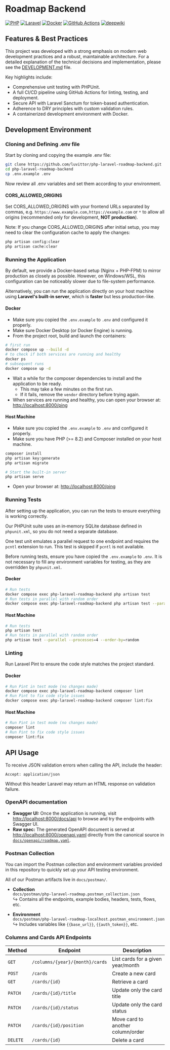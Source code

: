 # Roadmap Backend

[![PHP](https://img.shields.io/badge/PHP-8.2-blue)](https://www.php.net/)
[![Laravel](https://img.shields.io/badge/Laravel-12.0-red)](https://laravel.com/)
[![Docker](https://img.shields.io/badge/Docker-28.0-blue)](https://www.docker.com/)
[![GitHub Actions](https://img.shields.io/badge/GitHub_Actions-CI/CD-blue)](https://github.com/luvittor/php-laravel-roadmap-backend/actions)
[![deepwiki](https://img.shields.io/badge/deepwiki-article-blue)](https://deepwiki.com/luvittor/php-laravel-roadmap-backend)

## Features & Best Practices

This project was developed with a strong emphasis on modern web development practices and a robust, maintainable architecture. For a detailed explanation of the technical decisions and implementation, please see the [DEVELOPMENT.md](DEVELOPMENT.md) file.

Key highlights include:
- Comprehensive unit testing with PHPUnit.
- A full CI/CD pipeline using GitHub Actions for linting, testing, and deployment.
- Secure API with Laravel Sanctum for token-based authentication.
- Adherence to DRY principles with custom validation rules.
- A containerized development environment with Docker.

## Development Environment

### Cloning and Defining .env file

Start by cloning and copying the example .env file:

```bash
git clone https://github.com/luvittor/php-laravel-roadmap-backend.git
cd php-laravel-roadmap-backend
cp .env.example .env
```

Now review all .env variables and set them according to your environment.

#### CORS_ALLOWED_ORIGINS

Set CORS_ALLOWED_ORIGINS with your frontend URLs separated by commas, e.g. `https://www.example.com,https://example.com` or `*` to allow all origins (recommended only for development, **NOT production**).

Note: If you change CORS_ALLOWED_ORIGINS after initial setup, you may need to clear the configuration cache to apply the changes:

```bash
php artisan config:clear
php artisan cache:clear
```

### Running the Application

By default, we provide a Docker‐based setup (Nginx + PHP-FPM) to mirror production as closely as possible. However, on Windows/WSL, this configuration can be noticeably slower due to file-system performance.

Alternatively, you can run the application directly on your host machine using **Laravel's built-in server**, which is **faster** but less production-like.

#### Docker

- Make sure you copied the `.env.example` to `.env` and configured it properly.
- Make sure Docker Desktop (or Docker Engine) is running.  
- From the project root, build and launch the containers:

```bash
# first run
docker compose up --build -d
# to check if both services are running and healthy
docker ps
# subsequent runs
docker compose up -d
```

- Wait a while for the composer dependencies to install and the application to be ready.
  - This may take a few minutes on the first run.
  - If it fails, remove the `vendor` directory before trying again.
- When services are running and healthy, you can open your browser at: <http://localhost:8000/ping>

#### Host Machine

- Make sure you copied the `.env.example` to `.env` and configured it properly.
- Make sure you have PHP (>= 8.2) and Composer installed on your host machine.

```bash
composer install
php artisan key:generate
php artisan migrate

# Start the built-in server
php artisan serve
```

- Open your browser at: <http://localhost:8000/ping>

### Running Tests

After setting up the application, you can run the tests to ensure everything is working correctly.

Our PHPUnit suite uses an in‑memory SQLite database defined in `phpunit.xml`, so you do not need a separate database.

One test unit emulates a parallel request to one endpoint and requires the `pcntl` extension to run. This test is skipped if `pcntl` is not available.

Before running tests, ensure you have copied the `.env.example` to `.env`. It is not necessary to fill any environment variables for testing, as they are overridden by `phpunit.xml`.

#### Docker

```bash
# Run tests
docker compose exec php-laravel-roadmap-backend php artisan test
# Run tests in parallel with random order
docker compose exec php-laravel-roadmap-backend php artisan test --parallel --processes=4 --order-by=random
```

#### Host Machine

```bash
# Run tests
php artisan test
# Run tests in parallel with random order
php artisan test --parallel --processes=4 --order-by=random
```

### Linting

Run Laravel Pint to ensure the code style matches the project standard.

#### Docker

```bash
# Run Pint in test mode (no changes made)
docker compose exec php-laravel-roadmap-backend composer lint
# Run Pint to fix code style issues
docker compose exec php-laravel-roadmap-backend composer lint:fix
```

#### Host Machine

```bash
# Run Pint in test mode (no changes made)
composer lint
# Run Pint to fix code style issues
composer lint:fix
```

## API Usage

To receive JSON validation errors when calling the API, include the header:

```
Accept: application/json
```

Without this header Laravel may return an HTML response on validation failure.

### OpenAPI documentation

- **Swagger UI:** Once the application is running, visit <http://localhost:8000/docs/api> to browse and try the endpoints with Swagger UI.
- **Raw spec:** The generated OpenAPI document is served at <http://localhost:8000/openapi.yaml> directly from the canonical source in [`docs/openapi/roadmap.yaml`](docs/openapi/roadmap.yaml).

### Postman Collection

You can import the Postman collection and environment variables provided in this repository to quickly set up your API testing environment.

All of our Postman artifacts live in `docs/postman/`.

- **Collection**  
  `docs/postman/php-laravel-roadmap.postman_collection.json`  
  ↪ Contains all the endpoints, example bodies, headers, tests, flows, etc.

- **Environment**  
  `docs/postman/php-laravel-roadmap-localhost.postman_environment.json`
  ↪ Includes variables like `{{base_url}}`, `{{auth_token}}`, etc.

### Columns and Cards API Endpoints

| Method   | Endpoint                        | Description                       |
| -------- | ------------------------------- | --------------------------------- |
| `GET`    | `/columns/{year}/{month}/cards` | List cards for a given year/month |
| `POST`   | `/cards`                        | Create a new card                 |
| `GET`    | `/cards/{id}`                   | Retrieve a card                   |
| `PATCH`  | `/cards/{id}/title`             | Update only the card title        |
| `PATCH`  | `/cards/{id}/status`            | Update only the card status       |
| `PATCH`  | `/cards/{id}/position`          | Move card to another column/order |
| `DELETE` | `/cards/{id}`                   | Delete a card                     |
